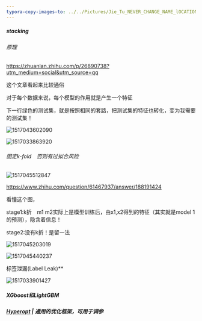 ```yaml
---
typora-copy-images-to: ../../Pictures/Jie_Tu_NEVER_CHANGE_NAME_lOCATION
---
```


##### stacking 

###### 原理

https://zhuanlan.zhihu.com/p/26890738?utm_medium=social&utm_source=qq

这个文章看起来比较通俗

对于每个数据来说，每个模型的作用就是产生一个特征

下一行绿色的测试集，就是按照相同的套路，把测试集的特征也转化，变为我需要的测试集！

![1517043602090](/home/wangchen/Pictures/Jie_Tu_NEVER_CHANGE_NAME_lOCATION/1517043602090.png)



![1517033863920](/home/wangchen/Pictures/Jie_Tu_NEVER_CHANGE_NAME_lOCATION/1517033863920.png)

###### 固定k-fold　否则有过拟合风险

![1517045512847](/home/wangchen/Pictures/Jie_Tu_NEVER_CHANGE_NAME_lOCATION/1517045512847.png)

https://www.zhihu.com/question/61467937/answer/188191424

看懂这个图，

stage1:k折　m1 m2实际上是模型训练后，由x1,x2得到的特征（其实就是model 1的预测），隐含着信息！

stage2:没有k折！是留一法



![1517045203019](/home/wangchen/Pictures/Jie_Tu_NEVER_CHANGE_NAME_lOCATION/1517045203019.png)

![1517045440237](/home/wangchen/Pictures/Jie_Tu_NEVER_CHANGE_NAME_lOCATION/1517045440237.png)



标签泄漏(Label Leak)**

![1517033901427](/home/wangchen/Pictures/Jie_Tu_NEVER_CHANGE_NAME_lOCATION/1517033901427.png)



##### XGboost和LightGBM

##### [Hyperopt](https://link.zhihu.com/?target=https%3A//github.com/hyperopt/hyperopt) | 通用的优化框架，可用于调参



 